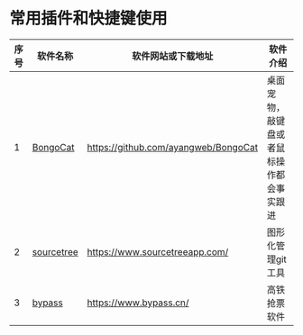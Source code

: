 # 常用插件和快捷键使用
| 序号 | 软件名称 | 软件网站或下载地址   | 软件介绍        |
| -------- | ------- | --------- | ------------------ |
|1  | [BongoCat](https://github.com/ayangweb/BongoCat) |  https://github.com/ayangweb/BongoCat | 桌面宠物，敲键盘或者鼠标操作都会事实跟进 |
| 2 | [sourcetree](https://www.sourcetreeapp.com/)      | https://www.sourcetreeapp.com/       | 图形化管理git工具 |
| 3 | [bypass](https://www.bypass.cn/)                  | https://www.bypass.cn/ | 高铁抢票软件 |